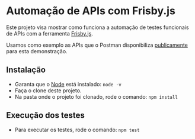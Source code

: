 # Automação de APIs com Frisby.js

Este projeto visa mostrar como funciona a automação de testes funcionais de APIs com a ferramenta [Frisby.js](https://frisbyjs.com).

Usamos como exemplo as APIs que o Postman disponibiliza [publicamente](https://docs.postman-echo.com/?version=latest) para esta demonstração.

## Instalação

- Garanta que o [Node](https://nodejs.org) está instalado: `node -v`
- Faça o clone deste projeto.
- Na pasta onde o projeto foi clonado, rode o comando: `npm install`

## Execução dos testes

- Para executar os testes, rode o comando: `npm test`